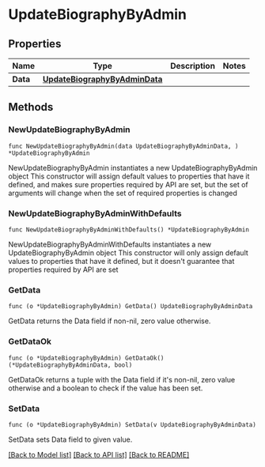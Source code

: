 # UpdateBiographyByAdmin

## Properties

Name | Type | Description | Notes
------------ | ------------- | ------------- | -------------
**Data** | [**UpdateBiographyByAdminData**](UpdateBiographyByAdminData.md) |  | 

## Methods

### NewUpdateBiographyByAdmin

`func NewUpdateBiographyByAdmin(data UpdateBiographyByAdminData, ) *UpdateBiographyByAdmin`

NewUpdateBiographyByAdmin instantiates a new UpdateBiographyByAdmin object
This constructor will assign default values to properties that have it defined,
and makes sure properties required by API are set, but the set of arguments
will change when the set of required properties is changed

### NewUpdateBiographyByAdminWithDefaults

`func NewUpdateBiographyByAdminWithDefaults() *UpdateBiographyByAdmin`

NewUpdateBiographyByAdminWithDefaults instantiates a new UpdateBiographyByAdmin object
This constructor will only assign default values to properties that have it defined,
but it doesn't guarantee that properties required by API are set

### GetData

`func (o *UpdateBiographyByAdmin) GetData() UpdateBiographyByAdminData`

GetData returns the Data field if non-nil, zero value otherwise.

### GetDataOk

`func (o *UpdateBiographyByAdmin) GetDataOk() (*UpdateBiographyByAdminData, bool)`

GetDataOk returns a tuple with the Data field if it's non-nil, zero value otherwise
and a boolean to check if the value has been set.

### SetData

`func (o *UpdateBiographyByAdmin) SetData(v UpdateBiographyByAdminData)`

SetData sets Data field to given value.



[[Back to Model list]](../README.md#documentation-for-models) [[Back to API list]](../README.md#documentation-for-api-endpoints) [[Back to README]](../README.md)


